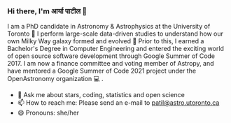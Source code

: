 ### Hi there, I'm आर्या पाटील 👋

I am a PhD candidate in Astronomy & Astrophysics at the University of Toronto 🔭 I perform large-scale data-driven studies to understand how our own Milky Way galaxy formed and evolved 🌌 Prior to this, I earned a Bachelor's Degree in Computer Engineering and entered the exciting world of open source software development through Google Summer of Code 2017. I am now a finance committee and voting member of Astropy, and have mentored a Google Summer of Code 2021 project under the OpenAstronomy organization 💻 .

- 💬  Ask me about stars, coding, statistics and open science
- 📫  How to reach me: Please send an e-mail to patil@astro.utoronto.ca
- 😄  Pronouns: she/her
<!--
**aaryapatil/aaryapatil** is a ✨ _special_ ✨ repository because its `README.md` (this file) appears on your GitHub profile.

Here are some ideas to get you started:

- 🔭 I’m currently working on ...
- 🌱 I’m currently learning ...
- 👯 I’m looking to collaborate on ...
- 🤔 I’m looking for help with ...
- 💬 Ask me about ...
- 📫 How to reach me: ...
- 😄 Pronouns: ...
- ⚡ Fun fact: ...
-->
